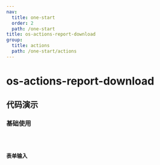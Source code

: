 ```yaml
---
nav:
  title: one-start
  order: 2
  path: /one-start
title: os-actions-report-download
group:
  title: actions
  path: /one-start/actions
---
```


# os-actions-report-download

## 代码演示

### 基础使用

<code src="../demos/actions/report-download/simple.tsx" />

### 表单输入

<code src="../demos/actions/report-download/modal-form.tsx" />

<API exports='["ActionsReportDownloadSettings", "ActionsReportDownloadRequests"]' src="../actions/report-download.tsx"></API>

